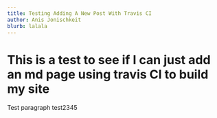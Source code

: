 ```yaml
---
title: Testing Adding A New Post With Travis CI
author: Anis Jonischkeit
blurb: lalala
---
```


# This is a test to see if I can just add an md page using travis CI to build my site

Test paragraph test2345
